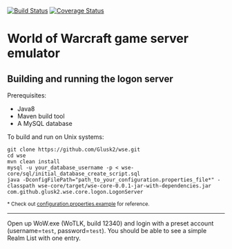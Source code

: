 [![Build Status](https://travis-ci.org/Glusk2/wse.svg?branch=master)](https://travis-ci.org/Glusk2/wse) 
[![Coverage Status](https://coveralls.io/repos/github/Glusk2/wse/badge.svg?branch=master)](https://coveralls.io/github/Glusk2/wse?branch=master)

# World of Warcraft game server emulator

## Building and running the logon server
Prerequisites:
- Java8
- Maven build tool
- A MySQL database

To build and run on Unix systems:
``` shell
git clone https://github.com/Glusk2/wse.git
cd wse
mvn clean install
mysql -u your_database_username -p < wse-core/sql/initial_database_create_script.sql
java -DconfigFilePath="path_to_your_configuration.properties_file*" -classpath wse-core/target/wse-core-0.0.1-jar-with-dependencies.jar com.github.glusk2.wse.core.logon.LogonServer
```
<sub>* Check out [configuration.properties.example](/wse-core/src/main/resources/configuration.properties.example) for reference.</sub>

---

Open up WoW.exe (WoTLK, build 12340) and login with a preset account (username=`test`, password=`test`). You should be able to see a simple Realm List with one entry.
